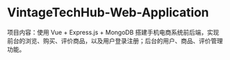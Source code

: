 # VintageTechHub-Web-Application
项目内容：使用 Vue + Express.js + MongoDB 搭建手机电商系统前后端，实现前台的浏览、购买、评价商品，以及用户登录注册；后台的用户、商品、评价管理功能。
